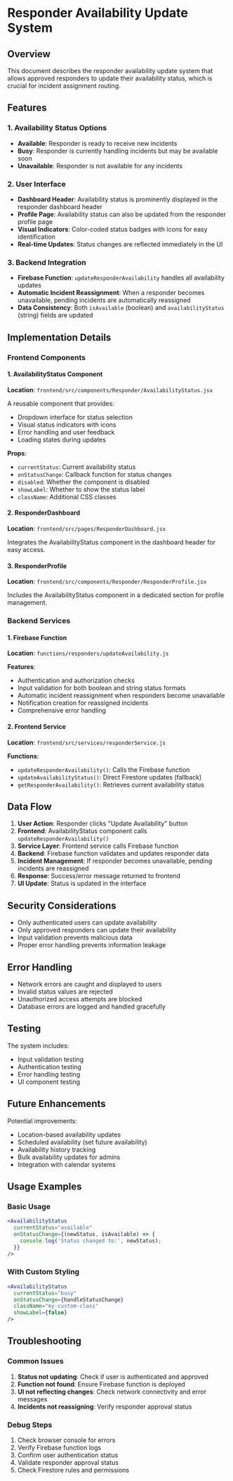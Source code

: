 # Responder Availability Update System

## Overview

This document describes the responder availability update system that allows approved responders to update their availability status, which is crucial for incident assignment routing.

## Features

### 1. Availability Status Options
- **Available**: Responder is ready to receive new incidents
- **Busy**: Responder is currently handling incidents but may be available soon
- **Unavailable**: Responder is not available for any incidents

### 2. User Interface
- **Dashboard Header**: Availability status is prominently displayed in the responder dashboard header
- **Profile Page**: Availability status can also be updated from the responder profile page
- **Visual Indicators**: Color-coded status badges with icons for easy identification
- **Real-time Updates**: Status changes are reflected immediately in the UI

### 3. Backend Integration
- **Firebase Function**: `updateResponderAvailability` handles all availability updates
- **Automatic Incident Reassignment**: When a responder becomes unavailable, pending incidents are automatically reassigned
- **Data Consistency**: Both `isAvailable` (boolean) and `availabilityStatus` (string) fields are updated

## Implementation Details

### Frontend Components

#### 1. AvailabilityStatus Component
**Location**: `frontend/src/components/Responder/AvailabilityStatus.jsx`

A reusable component that provides:
- Dropdown interface for status selection
- Visual status indicators with icons
- Error handling and user feedback
- Loading states during updates

**Props**:
- `currentStatus`: Current availability status
- `onStatusChange`: Callback function for status changes
- `disabled`: Whether the component is disabled
- `showLabel`: Whether to show the status label
- `className`: Additional CSS classes

#### 2. ResponderDashboard
**Location**: `frontend/src/pages/ResponderDashboard.jsx`

Integrates the AvailabilityStatus component in the dashboard header for easy access.

#### 3. ResponderProfile
**Location**: `frontend/src/components/Responder/ResponderProfile.jsx`

Includes the AvailabilityStatus component in a dedicated section for profile management.

### Backend Services

#### 1. Firebase Function
**Location**: `functions/responders/updateAvailability.js`

**Features**:
- Authentication and authorization checks
- Input validation for both boolean and string status formats
- Automatic incident reassignment when responders become unavailable
- Notification creation for reassigned incidents
- Comprehensive error handling

#### 2. Frontend Service
**Location**: `frontend/src/services/responderService.js`

**Functions**:
- `updateResponderAvailability()`: Calls the Firebase function
- `updateAvailabilityStatus()`: Direct Firestore updates (fallback)
- `getResponderAvailability()`: Retrieves current availability status

## Data Flow

1. **User Action**: Responder clicks "Update Availability" button
2. **Frontend**: AvailabilityStatus component calls `updateResponderAvailability()`
3. **Service Layer**: Frontend service calls Firebase function
4. **Backend**: Firebase function validates and updates responder data
5. **Incident Management**: If responder becomes unavailable, pending incidents are reassigned
6. **Response**: Success/error message returned to frontend
7. **UI Update**: Status is updated in the interface

## Security Considerations

- Only authenticated users can update availability
- Only approved responders can update their availability
- Input validation prevents malicious data
- Proper error handling prevents information leakage

## Error Handling

- Network errors are caught and displayed to users
- Invalid status values are rejected
- Unauthorized access attempts are blocked
- Database errors are logged and handled gracefully

## Testing

The system includes:
- Input validation testing
- Authentication testing
- Error handling testing
- UI component testing

## Future Enhancements

Potential improvements:
- Location-based availability updates
- Scheduled availability (set future availability)
- Availability history tracking
- Bulk availability updates for admins
- Integration with calendar systems

## Usage Examples

### Basic Usage
```jsx
<AvailabilityStatus
  currentStatus="available"
  onStatusChange={(newStatus, isAvailable) => {
    console.log('Status changed to:', newStatus);
  }}
/>
```

### With Custom Styling
```jsx
<AvailabilityStatus
  currentStatus="busy"
  onStatusChange={handleStatusChange}
  className="my-custom-class"
  showLabel={false}
/>
```

## Troubleshooting

### Common Issues

1. **Status not updating**: Check if user is authenticated and approved
2. **Function not found**: Ensure Firebase function is deployed
3. **UI not reflecting changes**: Check network connectivity and error messages
4. **Incidents not reassigning**: Verify responder approval status

### Debug Steps

1. Check browser console for errors
2. Verify Firebase function logs
3. Confirm user authentication status
4. Validate responder approval status
5. Check Firestore rules and permissions 